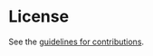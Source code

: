 # License

See the
[guidelines for contributions](https://github.com/cdh4u/draft-ice-pac/blob/master/CONTRIBUTING.md).
